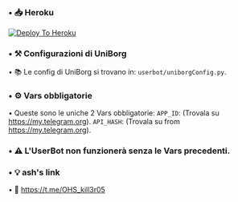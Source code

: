 ### • 📥 Heroku

[![Deploy To Heroku](https://www.herokucdn.com/deploy/button.svg)](https://heroku.com/deploy)



### • ⚒ Configurazioni di UniBorg

• 📚 Le config di UniBorg si trovano in: `userbot/uniborgConfig.py`.



### • ⚙️ Vars obbligatorie

• Queste sono le uniche 2 Vars obbligatorie:
    `APP_ID`:   (Trovala su https://my.telegram.org).
    `API_HASH`:   (Trovala su from https://my.telegram.org).
    
### • ⚠️ L'UserBot non funzionerà senza le Vars precedenti.



### • 💡 ash's link

• 🔗 https://t.me/OHS_kill3r05

